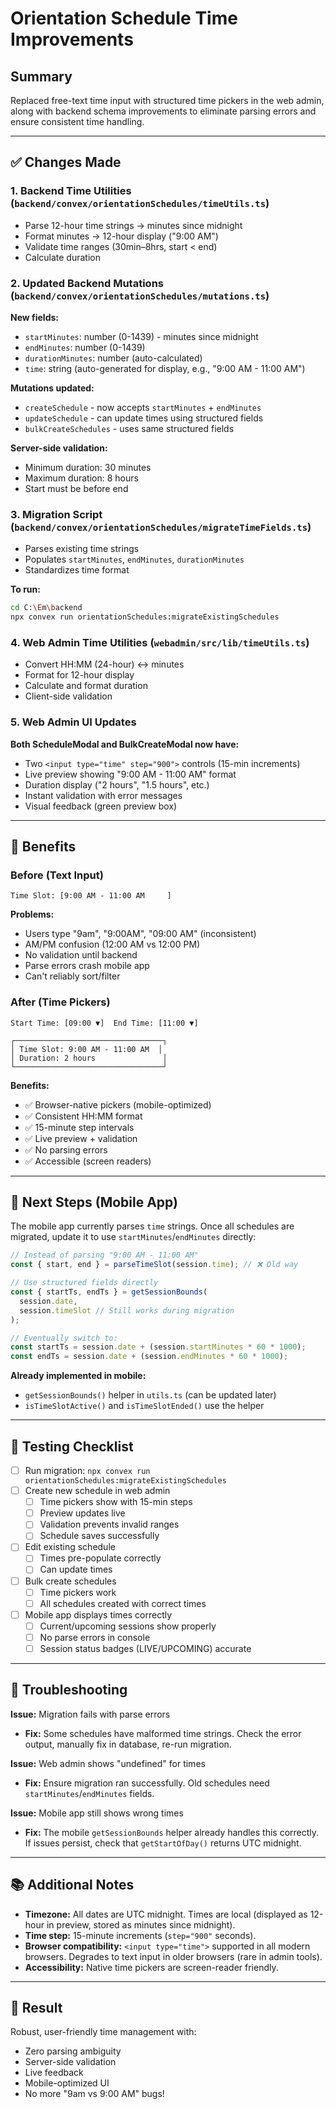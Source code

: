 # Orientation Schedule Time Improvements

## Summary
Replaced free-text time input with structured time pickers in the web admin, along with backend schema improvements to eliminate parsing errors and ensure consistent time handling.

---

## ✅ Changes Made

### 1. Backend Time Utilities (`backend/convex/orientationSchedules/timeUtils.ts`)
- Parse 12-hour time strings → minutes since midnight
- Format minutes → 12-hour display ("9:00 AM")
- Validate time ranges (30min–8hrs, start < end)
- Calculate duration

### 2. Updated Backend Mutations (`backend/convex/orientationSchedules/mutations.ts`)
**New fields:**
- `startMinutes`: number (0-1439) - minutes since midnight
- `endMinutes`: number (0-1439)
- `durationMinutes`: number (auto-calculated)
- `time`: string (auto-generated for display, e.g., "9:00 AM - 11:00 AM")

**Mutations updated:**
- `createSchedule` - now accepts `startMinutes` + `endMinutes`
- `updateSchedule` - can update times using structured fields
- `bulkCreateSchedules` - uses same structured fields

**Server-side validation:**
- Minimum duration: 30 minutes
- Maximum duration: 8 hours
- Start must be before end

### 3. Migration Script (`backend/convex/orientationSchedules/migrateTimeFields.ts`)
- Parses existing time strings
- Populates `startMinutes`, `endMinutes`, `durationMinutes`
- Standardizes time format

**To run:**
```bash
cd C:\Em\backend
npx convex run orientationSchedules:migrateExistingSchedules
```

### 4. Web Admin Time Utilities (`webadmin/src/lib/timeUtils.ts`)
- Convert HH:MM (24-hour) ↔ minutes
- Format for 12-hour display
- Calculate and format duration
- Client-side validation

### 5. Web Admin UI Updates
**Both ScheduleModal and BulkCreateModal now have:**
- Two `<input type="time" step="900">` controls (15-min increments)
- Live preview showing "9:00 AM - 11:00 AM" format
- Duration display ("2 hours", "1.5 hours", etc.)
- Instant validation with error messages
- Visual feedback (green preview box)

---

## 🎯 Benefits

### Before (Text Input)
```
Time Slot: [9:00 AM - 11:00 AM     ]
```
**Problems:**
- Users type "9am", "9:00AM", "09:00 AM" (inconsistent)
- AM/PM confusion (12:00 AM vs 12:00 PM)
- No validation until backend
- Parse errors crash mobile app
- Can't reliably sort/filter

### After (Time Pickers)
```
Start Time: [09:00 ▼]  End Time: [11:00 ▼]

┌─────────────────────────────────┐
│ Time Slot: 9:00 AM - 11:00 AM  │
│ Duration: 2 hours               │
└─────────────────────────────────┘
```
**Benefits:**
- ✅ Browser-native pickers (mobile-optimized)
- ✅ Consistent HH:MM format
- ✅ 15-minute step intervals
- ✅ Live preview + validation
- ✅ No parsing errors
- ✅ Accessible (screen readers)

---

## 🚀 Next Steps (Mobile App)

The mobile app currently parses `time` strings. Once all schedules are migrated, update it to use `startMinutes`/`endMinutes` directly:

```ts
// Instead of parsing "9:00 AM - 11:00 AM"
const { start, end } = parseTimeSlot(session.time); // ❌ Old way

// Use structured fields directly
const { startTs, endTs } = getSessionBounds(
  session.date,
  session.timeSlot // Still works during migration
);

// Eventually switch to:
const startTs = session.date + (session.startMinutes * 60 * 1000);
const endTs = session.date + (session.endMinutes * 60 * 1000);
```

**Already implemented in mobile:**
- `getSessionBounds()` helper in `utils.ts` (can be updated later)
- `isTimeSlotActive()` and `isTimeSlotEnded()` use the helper

---

## 📝 Testing Checklist

- [ ] Run migration: `npx convex run orientationSchedules:migrateExistingSchedules`
- [ ] Create new schedule in web admin
  - [ ] Time pickers show with 15-min steps
  - [ ] Preview updates live
  - [ ] Validation prevents invalid ranges
  - [ ] Schedule saves successfully
- [ ] Edit existing schedule
  - [ ] Times pre-populate correctly
  - [ ] Can update times
- [ ] Bulk create schedules
  - [ ] Time pickers work
  - [ ] All schedules created with correct times
- [ ] Mobile app displays times correctly
  - [ ] Current/upcoming sessions show properly
  - [ ] No parse errors in console
  - [ ] Session status badges (LIVE/UPCOMING) accurate

---

## 🔧 Troubleshooting

**Issue:** Migration fails with parse errors
- **Fix:** Some schedules have malformed time strings. Check the error output, manually fix in database, re-run migration.

**Issue:** Web admin shows "undefined" for times
- **Fix:** Ensure migration ran successfully. Old schedules need `startMinutes`/`endMinutes` fields.

**Issue:** Mobile app still shows wrong times
- **Fix:** The mobile `getSessionBounds` helper already handles this correctly. If issues persist, check that `getStartOfDay()` returns UTC midnight.

---

## 📚 Additional Notes

- **Timezone:** All dates are UTC midnight. Times are local (displayed as 12-hour in preview, stored as minutes since midnight).
- **Time step:** 15-minute increments (`step="900"` seconds).
- **Browser compatibility:** `<input type="time">` supported in all modern browsers. Degrades to text input in older browsers (rare in admin tools).
- **Accessibility:** Native time pickers are screen-reader friendly.

---

## 🎉 Result

Robust, user-friendly time management with:
- Zero parsing ambiguity
- Server-side validation
- Live feedback
- Mobile-optimized UI
- No more "9am vs 9:00 AM" bugs!
